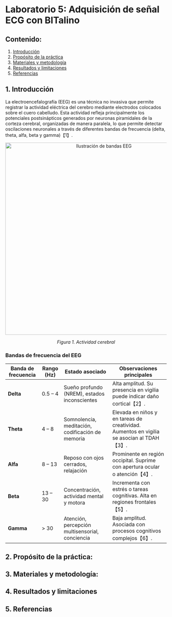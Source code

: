 # Laboratorio 5: Adquisición de señal ECG con BITalino

## Contenido:
1. [Introducción](#introducción)
2. [Propósito de la práctica](#propósito-de-la-práctica)  
3. [Materiales y metodología](#materiales-y-metodología)  
4. [Resultados y limitaciones](#resultados-y-limitaciones)  
5. [Referencias](#referencias)

## 1. Introducción <a name="introducción"></a>
La electroencefalografía (EEG) es una técnica no invasiva que permite registrar la actividad eléctrica del cerebro mediante electrodos colocados sobre el cuero cabelludo. Esta actividad refleja principalmente los potenciales postsinápticos generados por neuronas piramidales de la corteza cerebral, organizadas de manera paralela, lo que permite detectar oscilaciones neuronales a través de diferentes bandas de frecuencia (delta, theta, alfa, beta y gamma)【1】.
<div align="center">
  <img src="https://github.com/Rodrigo1804/GRUPO5-ISB-2025-I/blob/main/Laboratorios/Laboratorio%206%20-%20BiTalino%20EEG/Im%C3%A1genes%20en%20el%20anexo/IMAGE1.png?raw=true" alt="Ilustración de bandas EEG" width="600"/>
  <p><em>Figura 1. Actividad cerebral</em></p>
</div>


### Bandas de frecuencia del EEG

| Banda de frecuencia | Rango (Hz) | Estado asociado                                        | Observaciones principales                                                                 |
|---------------------|------------|---------------------------------------------------------|---------------------------------------------------------------------------------------------|
| **Delta**           | 0.5 – 4    | Sueño profundo (NREM), estados inconscientes           | Alta amplitud. Su presencia en vigilia puede indicar daño cortical【2】.                    |
| **Theta**           | 4 – 8      | Somnolencia, meditación, codificación de memoria       | Elevada en niños y en tareas de creatividad. Aumentos en vigilia se asocian al TDAH【3】.   |
| **Alfa**            | 8 – 13     | Reposo con ojos cerrados, relajación                   | Prominente en región occipital. Suprime con apertura ocular o atención【4】.               |
| **Beta**            | 13 – 30    | Concentración, actividad mental y motora               | Incrementa con estrés o tareas cognitivas. Alta en regiones frontales【5】.                 |
| **Gamma**           | > 30       | Atención, percepción multisensorial, conciencia        | Baja amplitud. Asociada con procesos cognitivos complejos【6】.                             |







## 2. Propósito de la práctica: <a name="propósito-de-la-práctica"></a>



 ## 3. Materiales y metodología: <a name="materiales-y-metodología"></a> 

   
## 4. Resultados y limitaciones <a name="resultados-y-limitaciones"></a>


## 5. Referencias <a name="referencias"></a>
